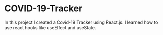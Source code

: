 # COVID-19-Tracker
In this project I created a Covid-19 Tracker using React.js. I learned how to use react hooks like useEffect and useState. 
